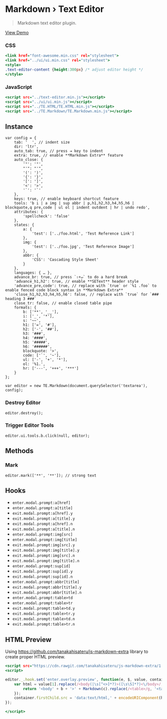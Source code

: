 Markdown › Text Editor
======================

> Markdown text editor plugin.

[View Demo](https://rawgit.com/tovic/text-editor/master/TE.Markdown/TE.Markdown.html)

### CSS

~~~ .html
<link href="font-awesome.min.css" rel="stylesheet">
<link href="../ui/ui.min.css" rel="stylesheet">
<style>
.text-editor-content {height:300px} /* adjust editor height */
</style>
~~~

### JavaScript

~~~ .html
<script src="../text-editor.min.js"></script>
<script src="../ui/ui.min.js"></script>
<script src="../TE.HTML/TE.HTML.min.js"></script>
<script src="../TE.Markdown/TE.Markdown.min.js"></script>
~~~

Instance
--------

~~~ .javascript
var config = {
    tab: '  ', // indent size
    dir: 'ltr',
    auto_tab: true, // press ⇥ key to indent
    extra: true, // enable **Markdown Extra** feature
    auto_close: {
        '"': '"',
        "'": "'",
        '(': ')',
        '{': '}',
        '[': ']',
        '<': '>',
        '`': '`'
    },
    keys: true, // enable keyboard shortcut feature
    tools: 'b i | a img | sup abbr | p,h1,h2,h3,h4,h5,h6 | blockquote,q pre,code | ul ol | indent outdent | hr | undo redo',
    attributes: {
        'spellcheck': 'false'
    },
    states: {
        a: {
            'test': ['../foo.html', 'Test Reference Link']
        },
        img: {
            'test': ['../foo.jpg', 'Test Reference Image']
        },
        abbr: {
            'CSS': 'Cascading Style Sheet'
        }
    },
    languages: { … },
    advance_br: true, // press `⇧+↵` to do a hard break
    'advance_h1,h2': true, // enable **SEText** header style
    'advance_pre,code': true, // replace with `true` or `%1 .foo` to enable fenced code block syntax in **Markdown Extra**
    'close_h1,h2,h3,h4,h5,h6': false, // replace with `true` for `### heading 3 ###`
    close_tr: false, // enable closed table pipe
    formats: {
        b: ['**', '__'],
        i: ['_', '*'],
        s: '~~',
        h1: ['=', '#'],
        h2: ['-', '##'],
        h3: '###',
        h4: '####',
        h5: '#####',
        h6: '######',
        blockquote: '>',
        code: ['`', '~'],
        ul: ['-', '+', '*'],
        ol: '%1.',
        hr: ['---', '+++', '***']
    }
};

var editor = new TE.Markdown(document.querySelector('textarea'), config);
~~~

### Destroy Editor

~~~ .javascript
editor.destroy();
~~~

### Trigger Editor Tools

~~~ .javascript
editor.ui.tools.b.click(null, editor);
~~~

Methods
-------

### Mark

~~~ .javascript
editor.mark(['**', '**']); // strong text
~~~

Hooks
-----

 - `enter.modal.prompt:a[href]`
 - `enter.modal.prompt:a[title]`
 - `exit.modal.prompt:a[href].y`
 - `exit.modal.prompt:a[title].y`
 - `exit.modal.prompt:a[href].n`
 - `exit.modal.prompt:a[title].n`
 - `enter.modal.prompt:img[src]`
 - `enter.modal.prompt:img[title]`
 - `exit.modal.prompt:img[src].y`
 - `exit.modal.prompt:img[title].y`
 - `exit.modal.prompt:img[src].n`
 - `exit.modal.prompt:img[title].n`
 - `enter.modal.prompt:sup[id]`
 - `exit.modal.prompt:sup[id].y`
 - `exit.modal.prompt:sup[id].n`
 - `enter.modal.prompt:abbr[title]`
 - `exit.modal.prompt:abbr[title].y`
 - `exit.modal.prompt:abbr[title].n`
 - `enter.modal.prompt:table>td`
 - `enter.modal.prompt:table>tr`
 - `exit.modal.prompt:table>td.y`
 - `exit.modal.prompt:table>tr.y`
 - `exit.modal.prompt:table>td.n`
 - `exit.modal.prompt:table>tr.n`

HTML Preview
------------

Using <https://github.com/tanakahisateru/js-markdown-extra> library to create proper HTML preview.

~~~ .html
<script src="https://cdn.rawgit.com/tanakahisateru/js-markdown-extra/1.2.4/js-markdown-extra.js"></script>
<script>

editor._.hook.set('enter.overlay.preview', function(e, $, value, container) {
    var html = value[1].replace(/<body(|\s[^<>]*?)>([\s\S]*?)<\/body>/, function(a, b, c) {
        return '<body' + b + '>' + Markdown(c).replace(/<table>/g, '<table border="1">') + '</body>';
    });
    container.firstChild.src = 'data:text/html,' + encodeURIComponent(html);
});

</script>
~~~